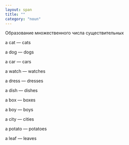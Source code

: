```yaml
---
layout: span
title: ""
category: "noun"
---
```

<span class="rules"> <p>Образование множественного числа существительных</p>
<p>a cat — cats</p>
<p>a dog — dogs</p>
<p>a car — cars</p>
<p>a watch — watches</p>
<p>a dress — dresses </p>
<p>a dish — dishes </p>
<p>a box — boxes</p>
<p>a boy — boys </p>
<p>a city — cities</p>
<p>a potato — potatoes</p>
<p> a leaf — leaves</p>
<p></p></span>